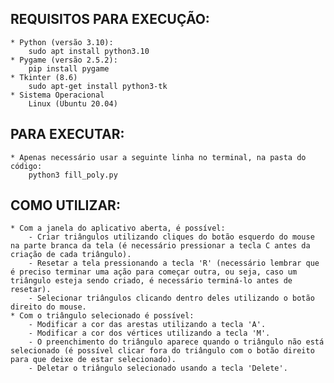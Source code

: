 ## REQUISITOS PARA EXECUÇÃO:
    * Python (versão 3.10):
        sudo apt install python3.10
    * Pygame (versão 2.5.2):
        pip install pygame
    * Tkinter (8.6)
        sudo apt-get install python3-tk
    * Sistema Operacional
        Linux (Ubuntu 20.04)

## PARA EXECUTAR:
    * Apenas necessário usar a seguinte linha no terminal, na pasta do código:
        python3 fill_poly.py
    
## COMO UTILIZAR:
    * Com a janela do aplicativo aberta, é possível:
        - Criar triângulos utilizando cliques do botão esquerdo do mouse na parte branca da tela (é necessário pressionar a tecla C antes da criação de cada triângulo).
        - Resetar a tela pressionando a tecla 'R' (necessário lembrar que é preciso terminar uma ação para começar outra, ou seja, caso um triângulo esteja sendo criado, é necessário terminá-lo antes de resetar).
        - Selecionar triângulos clicando dentro deles utilizando o botão direito do mouse.
    * Com o triângulo selecionado é possível:
        - Modificar a cor das arestas utilizando a tecla 'A'.
        - Modificar a cor dos vértices utilizando a tecla 'M'.
        - O preenchimento do triângulo aparece quando o triângulo não está selecionado (é possível clicar fora do triângulo com o botão direito para que deixe de estar selecionado).
        - Deletar o triângulo selecionado usando a tecla 'Delete'. 
